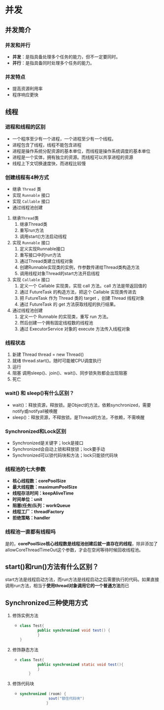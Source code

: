 # 并发



## 并发简介

### 并发和并行

- **并发**：是指具备处理多个任务的能力，但不一定要同时。
- **并行**：是指具备同时处理多个任务的能力。

### 并发特点

- 提高资源利用率
- 程序响应更快



## 线程

### 进程和线程的区别

- 一个程序至少有一个进程，一个进程至少有一个线程。
- 进程包含了线程，线程不能包含进程
- 进程是操作系统分配资源的基本单位，而线程是操作系统调度的基本单位
- 进程是一个实体，拥有独立的资源。而线程可以共享进程的资源
- 线程上下文切换速度快，而进程比较慢

### 创建线程有4种方式

- 继承 `Thread` 类
- 实现 `Runnable` 接口
- 实现 `Callable` 接口
- 通过线程池创建

1. 继承`Thread`类
   1. 继承Thread类
   2. 重写run方法
   3. 调用start()方法启动线程
2. 实现 `Runnable` 接口
   1. 定义实现Runnable接口
   2. 重写接口中的run方法
   3. 通过Thread类建立线程对象
   4. 创建Runnable实现类的实例，作参数传递给Thread类构造方法
   5. 调用线程对象Thread的start方法开启线程
3. 实现 `Callable` 接口
   1. 定义一个 Callable 实现类，实现 call 方法。call 方法是带返回值的
   2. 通过 FutureTask 的构造方法，把这个 Callable 实现类传进去
   3. 把 FutureTask 作为 Thread 类的 target ，创建 Thread 线程对象
   4. 通过 FutureTask 的 get 方法获取线程的执行结果。
4. 通过线程池创建
   1. 定义一个 Runnable 的实现类，重写 run 方法。
   2. 然后创建一个拥有固定线程数的线程池
   3. 通过 ExecutorService 对象的 execute 方法传入线程对象

### 线程状态

1. 新建    Thread thread = new Thread()
2. 就绪     thread.start()。随时可能被CPU调度执行
3. 运行
4. 阻塞    调用sleep()、join()、wait()、同步锁失败都会出现阻塞
5. 死亡

### wait() 和 sleep()有什么区别？

- wait()：释放资源，释放锁。是Object的方法，依赖synchronized，需要notify或notifyall被唤醒
- sleep()：释放资源，不释放锁。是Thread的方法，不依赖，不需唤醒

### Synchronized和Lock区别

- Synchronized是关键字；lock是接口
- Synchronized会自动上锁和释放锁；lock要手动
- Synchronized可以锁代码块和方法；lock只能锁代码块

### 线程池的七大参数

- **核心线程数：corePoolSize**
- **最大线程数：maximumPoolSize**
- **线程存活时间：keepAliveTime**
- **时间单位：unit**
- **阻塞(任务)队列：workQueue**
- **线程工厂：threadFactory**
- **拒绝策略：handler**

### 线程池一直都有线程吗

是的，**corePoolSize核心线程数是线程池创建后就一直存在的线程**，除非添加了allowCoreThreadTimeOut这个参数，才会在空闲等待时候回收线程池。

## start()和run()方法有什么区别？

start方法是线程启动方法，而run方法是线程启动之后需要执行的代码。如果直接调用run方法，相当于**使用thread对象调用它的一个普通方法**而已

## Synchronized三种使用方式

1. 修饰实例方法

   - ```java
     class Test{
             public synchronized void test() {
             }
     }
     ```

2. 修饰静态方法

   - ```java
     class Test{
             public synchronized static void test(){
             }
         }
     ```

3. 修饰代码块

   - ```java
     synchronized (room) {
                  sout("锁住代码块")
                 }
     ```



